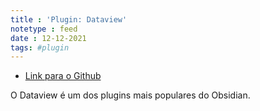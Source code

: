 ```yaml
---
title : 'Plugin: Dataview'
notetype : feed
date : 12-12-2021
tags: #plugin
---
```


- [Link para o Github](https://github.com/blacksmithgu/obsidian-dataview)

O Dataview é um dos plugins mais populares do Obsidian.
